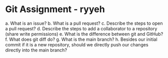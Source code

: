 # Git Assignment - ryyeh

a. What is an issue?
b. What is a pull request?
c. Describe the steps to open a pull request?
d. Describe the steps to add a collaborator to a repository (share write permissions)
e. What is the difference between git and GitHub?
f. What does git diff do?
g. What is the main branch?
h. Besides our initial commit if it is a new repository, should we directly push our changes directly into the main branch?
